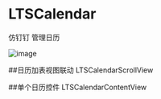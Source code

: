 # LTSCalendar
仿钉钉 管理日历

![image](https://github.com/BossLee1220/LTSCalendar/blob/master/calendar.gif)

##日历加表视图联动  LTSCalendarScrollView

##单个日历控件 LTSCalendarContentView 
